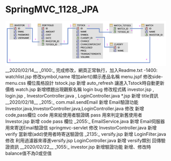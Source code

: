 # SpringMVC_1128_JPA
<img src="https://github.com/lucky85406/SpringMVC_1128_JPA/blob/master/src/main/webapp/portfolio/images/portfolio.png">
__2020/02/14__  
_0100:_  
    完成修改，網頁正常執行，加入Readme.txt  
-1400:  
    watchlist.jsp 修改symbol,name 增加alert()顯示產品名稱  
    menu.jspf 修改side-menu.css 欄位風格設計  
    tstock.jsp 新增 auto_refresh 讓進入Tstock時自動更新價格  
    watch.jsp 新增標題出現觀察名稱  
    login bug 修改程式碼 investor.jsp , login.jsp , InvestorController.java , LoginController.java  
    *.jsp 新增 title資訊  
__2020/02/18__  
_2015:_  
    com.mail.sendEmail 新增 Email驗證功能  
    Investor.java,InvestorController.java,LoginController.java 修改 新增 code,pass欄位  
        code 用來給使用者驗證碼  
        pass 用來判定新舊使用者  
    Investor.jsp 新增 code pass 欄位  
_2055:_  
    EmailService.java 新增 Email伺服器 用來寄送Email驗證信  
    springmvc-servlet 修改 <context:component-scan base-package="com.web.portfolio.*"/>  
    InvestorController.java 新增verify 當新增(add)使用者時寄送驗證信  
_2135:_  
    versify.jsp 新增  
    LoginFilter.java 修改 利用過濾器來導進versify.jsp  
    LoginController.java 新增 versify類別 回傳驗證資訊  
__2020/02/22__  
_1055:_  
    investor.jsp 新增驗證功能 新增、修改時 balance值不為0或空值  